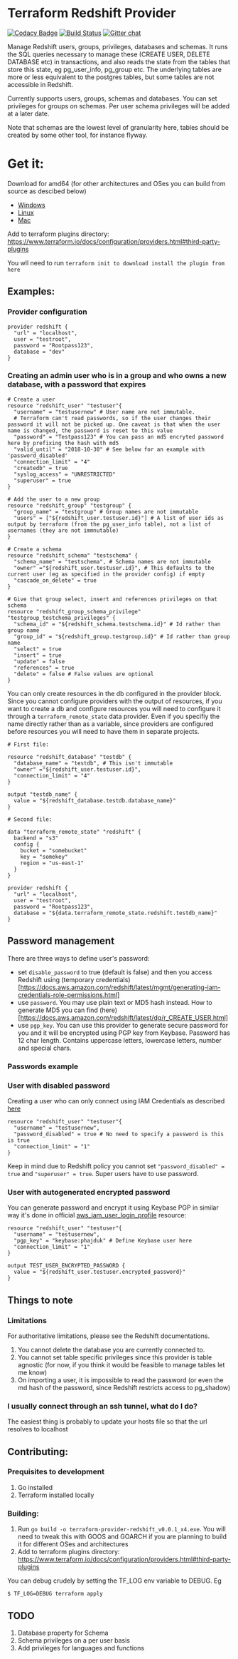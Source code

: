 # Terraform Redshift Provider

[![Codacy Badge](https://api.codacy.com/project/badge/Grade/076b7e35151040f1802b500f218950d1)](https://www.codacy.com/app/frankfarrell/terraform-provider-redshift?utm_source=github.com&amp;utm_medium=referral&amp;utm_content=frankfarrell/terraform-provider-redshift&amp;utm_campaign=Badge_Grade)
[![Build Status](https://travis-ci.org/frankfarrell/terraform-provider-redshift.svg?branch=master)](https://travis-ci.org/frankfarrell/terraform-provider-redshift)
[![Gitter chat](https://badges.gitter.im/gitterHQ/gitter.svg)](https://gitter.im/terraform-redshift-provider)

Manage Redshift users, groups, privileges, databases and schemas. It runs the SQL queries necessary to manage these (CREATE USER, DELETE DATABASE etc)
in transactions, and also reads the state from the tables that store this state, eg pg_user_info, pg_group etc. The underlying tables are more or less equivalent to the postgres tables, 
but some tables are not accessible in Redshift. 

Currently supports users, groups, schemas and databases. You can set privileges for groups on schemas. Per user schema privileges will be added at a later date. 

Note that schemas are the lowest level of granularity here, tables should be created by some other tool, for instance flyway. 

# Get it:
Download for amd64 (for other architectures and OSes you can build from source as descibed below)
* [Windows](https://github.com/frankfarrell/terraform-provider-redshift/raw/master/dist/windows/amd64/terraform-provider-redshift_v0.0.2_x4.exe)
* [Linux](https://github.com/frankfarrell/terraform-provider-redshift/raw/master/dist/linux/amd64/terraform-provider-redshift_v0.0.2_x4)
* [Mac](https://github.com/frankfarrell/terraform-provider-redshift/raw/master/dist/darwin/amd64/terraform-provider-redshift_v0.0.2_x4)

Add to terraform plugins directory: https://www.terraform.io/docs/configuration/providers.html#third-party-plugins

You wll need to run `terraform init to download install the plugin from here`

## Examples:

### Provider configuration
```
provider redshift {
  "url" = "localhost",
  user = "testroot",
  password = "Rootpass123",
  database = "dev"
}
```

### Creating an admin user who is in a group and who owns a new database, with a password that expires
```
# Create a user
resource "redshift_user" "testuser"{
  "username" = "testusernew" # User name are not immutable.
  # Terraform can't read passwords, so if the user changes their password it will not be picked up. One caveat is that when the user name is changed, the password is reset to this value
  "password" = "Testpass123" # You can pass an md5 encryted password here by prefixing the hash with md5
  "valid_until" = "2018-10-30" # See below for an example with 'password_disabled'
  "connection_limit" = "4"
  "createdb" = true
  "syslog_access" = "UNRESTRICTED"
  "superuser" = true
}

# Add the user to a new group
resource "redshift_group" "testgroup" {
  "group_name" = "testgroup" # Group names are not immutable
  "users" = ["${redshift_user.testuser.id}"] # A list of user ids as output by terraform (from the pg_user_info table), not a list of usernames (they are not immnutable)
}

# Create a schema
resource "redshift_schema" "testschema" {
  "schema_name" = "testschema", # Schema names are not immutable
  "owner" ="${redshift_user.testuser.id}", # This defaults to the current user (eg as specified in the provider config) if empty
  "cascade_on_delete" = true
}

# Give that group select, insert and references privileges on that schema
resource "redshift_group_schema_privilege" "testgroup_testchema_privileges" {
  "schema_id" = "${redshift_schema.testschema.id}" # Id rather than group name
  "group_id" = "${redshift_group.testgroup.id}" # Id rather than group name
  "select" = true
  "insert" = true
  "update" = false
  "references" = true
  "delete" = false # False values are optional
}
```

You can only create resources in the db configured in the provider block. Since you cannot configure providers with 
the output of resources, if you want to create a db and configure resources you will need to configure it through a `terraform_remote_state` data provider. 
Even if you specifiy the name directly rather than as a variable, since providers are configured before resources you will need to have them in separate projects. 

```
# First file:

resource "redshift_database" "testdb" {
  "database_name" = "testdb", # This isn't immutable
  "owner" ="${redshift_user.testuser.id}",
  "connection_limit" = "4"
}

output "testdb_name" {
  value = "${redshift_database.testdb.database_name}"
}

# Second file: 

data "terraform_remote_state" "redshift" {
  backend = "s3"
  config {
    bucket = "somebucket"
    key = "somekey"
    region = "us-east-1"
  }
}

provider redshift {
  "url" = "localhost",
  user = "testroot",
  password = "Rootpass123",
  database = "${data.terraform_remote_state.redshift.testdb_name}"
}

```

## Password management
There are three ways to define user's password:
- set `disable_password` to true (default is false) and then you access Redshift using (temporary credentials)[https://docs.aws.amazon.com/redshift/latest/mgmt/generating-iam-credentials-role-permissions.html]
- use `password`. You may use plain text or MD5 hash instead. How to generate MD5 you can find (here)[https://docs.aws.amazon.com/redshift/latest/dg/r_CREATE_USER.html]
- use `pgp_key`. You can use this provider to generate secure password for you and it will be encrypted using PGP key from Keybase. Password has 12 char length. Contains uppercase letters, lowercase letters, number and special chars.

### Passwords example
### User with disabled password
Creating a user who can only connect using IAM Credentials as described [here](https://docs.aws.amazon.com/redshift/latest/mgmt/generating-user-credentials.html)
```
resource "redshift_user" "testuser"{
  "username" = "testusernew",
  "password_disabled" = true # No need to specify a password is this is true
  "connection_limit" = "1"
}
```
Keep in mind due to Redshift policy you cannot set `"password_disabled" = true` and `"superuser" = true`. Super users have to use password.

### User with autogenerated encrypted password
You can generate password and encrypt it using Keybase PGP in similar way it's done in official [aws_iam_user_login_profile](https://www.terraform.io/docs/providers/aws/r/iam_user_login_profile.html) resource:
```
resource "redshift_user" "testuser"{
  "username" = "testusernew",
  "pgp_key" = "keybase:phajduk" # Define Keybase user here
  "connection_limit" = "1"
}

output TEST_USER_ENCRYPTED_PASSWORD {
  value = "${redshift_user.testuser.encrypted_password}"
}
```

## Things to note
### Limitations
For authoritative limitations, please see the Redshift documentations. 
1) You cannot delete the database you are currently connected to. 
2) You cannot set table specific privileges since this provider is table agnostic (for now, if you think it would be feasible to manage tables let me know)
3) On importing a user, it is impossible to read the password (or even the md hash of the password, since Redshift restricts access to pg_shadow)

### I usually connect through an ssh tunnel, what do I do?
The easiest thing is probably to update your hosts file so that the url resolves to localhost

## Contributing: 

### Prequisites to development
1. Go installed
2. Terraform installed locally

### Building: 
1. Run `go build -o terraform-provider-redshift_v0.0.1_x4.exe`. You will need to tweak this with GOOS and GOARCH if you are planning to build it for different OSes and architectures
2. Add to terraform plugins directory: https://www.terraform.io/docs/configuration/providers.html#third-party-plugins

You can debug crudely by setting the TF_LOG env variable to DEBUG. Eg 
```
$ TF_LOG=DEBUG terraform apply
```

## TODO 
1. Database property for Schema
2. Schema privileges on a per user basis
3. Add privileges for languages and functions
